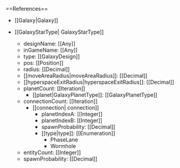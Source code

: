 ==References==
 * [[Galaxy|Galaxy]]

 * [[GalaxyStarType| GalaxyStarType]]
   * designName: [[Any]]
   * inGameName: [[Any]]
   * type: [[GalaxyDesign]]
   * pos: [[Position]]
   * radius: [[Decimal]]
   * [[moveAreaRadius|moveAreaRadius]]: [[Decimal]]
   * [[hyperspaceExitRadius|hyperspaceExitRadius]]: [[Decimal]]
   * planetCount: [[Iteration]]
     * [[planet|GalaxyPlanetType]]: [[GalaxyPlanetType]]
   * connectionCount: [[Iteration]]
     * [[connection| connection]]
       * planetIndexA: [[Integer]]
       * planetIndexB: [[Integer]]
       * spawnProbability: [[Decimal]]
       * [[type|type]]: [[Enumeration]]
         * PhaseLane
         * Wormhole
   * entityCount: [[Integer]]
   * spawnProbability: [[Decimal]]

